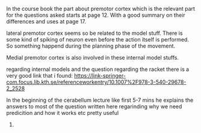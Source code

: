 In the course book the part about premotor cortex which is the relevant part for the questions asked starts at page 12. With a good summary on their differences and uses at page 17.

lateral premotor cortex seems so be related to the model stuff. There is some kind of spiking of neuron even before the action itself is performed. So something happend during the planning phase of the movement. 

Medial premotor cortex is also involved in these internal model stuffs. 

regarding internal models and the question regarding the racket there is a very good link that i found: https://link-springer-com.focus.lib.kth.se/referenceworkentry/10.1007%2F978-3-540-29678-2_2528

In the beginning of the cerabellum lecture like first 5-7 mins he explains the answers to most of the question written here regarinding why we need predicition and how it works etc pretty useful

1) 